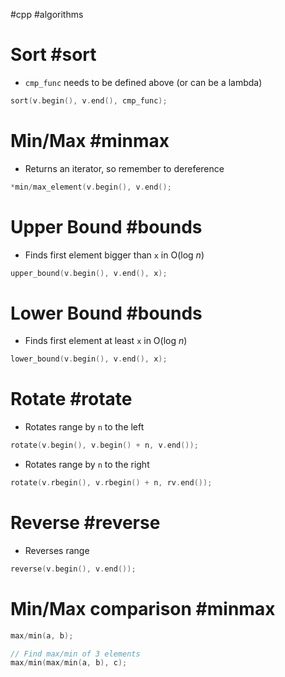 #cpp #algorithms

# Sort #sort
- `cmp_func` needs to be defined above (or can be a lambda)
```c++
sort(v.begin(), v.end(), cmp_func);
```
# Min/Max #minmax
- Returns an iterator, so remember to dereference
```c++
*min/max_element(v.begin(), v.end();
```
# Upper Bound #bounds 
- Finds first element bigger than `x` in O(log $n$)
```c++
upper_bound(v.begin(), v.end(), x);
```
# Lower Bound #bounds 
- Finds first element at least `x` in O(log $n$)
```c++
lower_bound(v.begin(), v.end(), x); 
```
# Rotate #rotate
- Rotates range by `n` to the left
```c++
rotate(v.begin(), v.begin() + n, v.end());
```
- Rotates range by `n` to the right
```c++
rotate(v.rbegin(), v.rbegin() + n, rv.end());
```
# Reverse #reverse
- Reverses range
```c++
reverse(v.begin(), v.end());
```
# Min/Max comparison #minmax
```c++
max/min(a, b); 

// Find max/min of 3 elements
max/min(max/min(a, b), c);
```